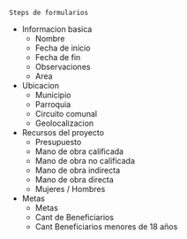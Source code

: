 `Steps de formularios`
* Informacion basica 
  - Nombre
  - Fecha de inicio
  - Fecha de fin
  - Observaciones
  - Area
* Ubicacion
  - Municipio
  - Parroquia
  - Circuito comunal
  - Geolocalizacion
* Recursos del proyecto
  - Presupuesto
  - Mano de obra calificada
  - Mano de obra no calificada
  - Mano de obra indirecta
  - Mano de obra directa
  - Mujeres / Hombres
* Metas
  - Metas
  - Cant de Beneficiarios
  - Cant Beneficiarios menores de 18 años